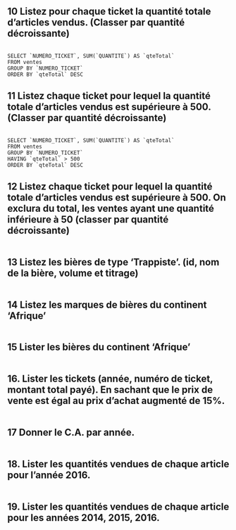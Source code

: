 ## 10 Listez pour chaque ticket la quantité totale d’articles vendus. (Classer par quantité décroissante)

```mysql

SELECT `NUMERO_TICKET`, SUM(`QUANTITE`) AS `qteTotal`
FROM ventes
GROUP BY `NUMERO_TICKET`
ORDER BY `qteTotal` DESC

```

## 11 Listez chaque ticket pour lequel la quantité totale d’articles vendus est supérieure à 500. (Classer par quantité décroissante)

```mysql

SELECT `NUMERO_TICKET`, SUM(`QUANTITE`) AS `qteTotal`
FROM ventes
GROUP BY `NUMERO_TICKET`
HAVING `qteTotal` > 500
ORDER BY `qteTotal` DESC

```

## 12 Listez chaque ticket pour lequel la quantité totale d’articles vendus est supérieure à 500. On exclura du total, les ventes ayant une quantité inférieure à 50 (classer par quantité décroissante)

```mysql
```

## 13 Listez les bières de type ‘Trappiste’. (id, nom de la bière, volume et titrage)

```mysql
```

## 14 Listez les marques de bières du continent ‘Afrique’

```mysql

```

## 15 Lister les bières du continent ‘Afrique’

```mysql
```

## 16. Lister les tickets (année, numéro de ticket, montant total payé). En sachant que le prix de vente est égal au prix d’achat augmenté de 15%.

```mysql

```

## 17  Donner le C.A. par année.

```mysql
```

## 18. Lister les quantités vendues de chaque article pour l’année 2016.

```mysql

```

## 19. Lister les quantités vendues de chaque article pour les années 2014, 2015, 2016.

```mysql

```


